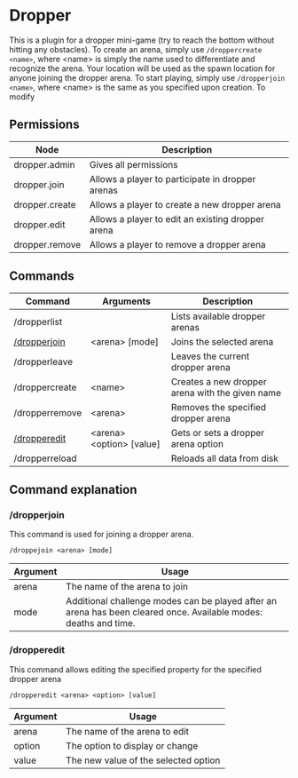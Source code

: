 # Dropper

This is a plugin for a dropper mini-game (try to reach the bottom without hitting any obstacles).
To create an arena, simply use `/droppercreate <name>`, where \<name> is simply the name used to differentiate and
recognize the arena. Your location will be used as the spawn location for anyone joining the dropper arena. To start
playing, simply use `/dropperjoin <name>`, where \<name> is the same as you specified upon creation.
To modify

## Permissions

| Node           | Description                                       |
|----------------|---------------------------------------------------|
| dropper.admin  | Gives all permissions                             |
| dropper.join   | Allows a player to participate in dropper arenas  |
| dropper.create | Allows a player to create a new dropper arena     |
| dropper.edit   | Allows a player to edit an existing dropper arena |
| dropper.remove | Allows a player to remove a dropper arena         |

## Commands

| Command                      | Arguments                   | Description                                     |
|------------------------------|-----------------------------|-------------------------------------------------|
| /dropperlist                 |                             | Lists available dropper arenas                  |
| [/dropperjoin](#dropperjoin) | \<arena> \[mode]            | Joins the selected arena                        |
| /dropperleave                |                             | Leaves the current dropper arena                |
| /droppercreate               | \<name>                     | Creates a new dropper arena with the given name |
| /dropperremove               | \<arena>                    | Removes the specified dropper arena             |
| [/dropperedit](#dropperedit) | \<arena> \<option> \[value] | Gets or sets a dropper arena option             |
| /dropperreload               |                             | Reloads all data from disk                      |

## Command explanation

### /dropperjoin

This command is used for joining a dropper arena.

`/droppejoin <arena> [mode]`

| Argument | Usage                                                                                                            |
|----------|------------------------------------------------------------------------------------------------------------------|
| arena    | The name of the arena to join                                                                                    |
| mode     | Additional challenge modes can be played after an arena has been cleared once. Available modes: deaths and time. |

### /dropperedit

This command allows editing the specified property for the specified dropper arena

`/dropperedit <arena> <option> [value]`

| Argument | Usage                                |
|----------|--------------------------------------|
| arena    | The name of the arena to edit        |
| option   | The option to display or change      |
| value    | The new value of the selected option |